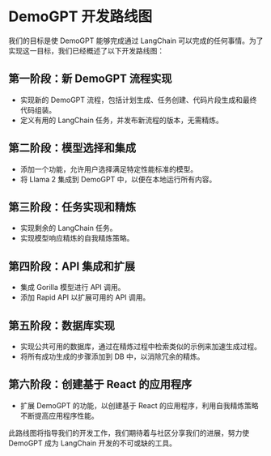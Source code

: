 # DemoGPT 开发路线图

我们的目标是使 DemoGPT 能够完成通过 LangChain 可以完成的任何事情。为了实现这一目标，我们已经概述了以下开发路线图：

## 第一阶段：新 DemoGPT 流程实现

- 实现新的 DemoGPT 流程，包括计划生成、任务创建、代码片段生成和最终代码组装。
- 定义有用的 LangChain 任务，并发布新流程的版本，无需精炼。

## 第二阶段：模型选择和集成

- 添加一个功能，允许用户选择满足特定性能标准的模型。
- 将 Llama 2 集成到 DemoGPT 中，以便在本地运行所有内容。

## 第三阶段：任务实现和精炼

- 实现剩余的 LangChain 任务。
- 实现模型响应精炼的自我精炼策略。

## 第四阶段：API 集成和扩展

- 集成 Gorilla 模型进行 API 调用。
- 添加 Rapid API 以扩展可用的 API 调用。

## 第五阶段：数据库实现

- 实现公共可用的数据库，通过在精炼过程中检索类似的示例来加速生成过程。
- 将所有成功生成的步骤添加到 DB 中，以消除冗余的精炼。

## 第六阶段：创建基于 React 的应用程序

- 扩展 DemoGPT 的功能，以创建基于 React 的应用程序，利用自我精炼策略不断提高应用程序性能。

此路线图将指导我们的开发工作，我们期待着与社区分享我们的进展，努力使 DemoGPT 成为 LangChain 开发的不可或缺的工具。
